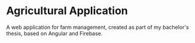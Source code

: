 # Agricultural Application

A web application for farm management, created as part of my bachelor's thesis, based on Angular and Firebase.
